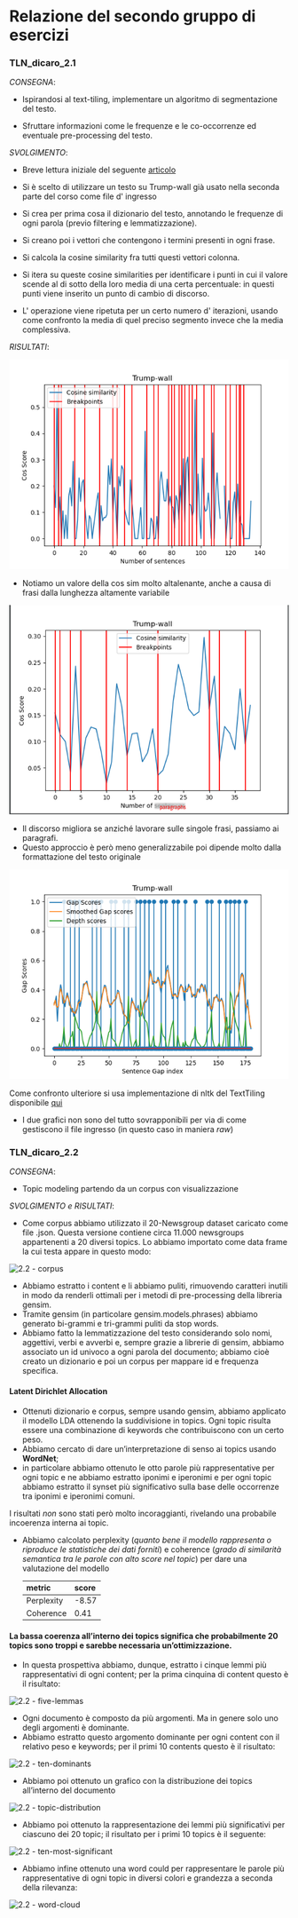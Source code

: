 # Relazione del secondo gruppo di esercizi

### TLN_dicaro_2.1

_CONSEGNA_:

* Ispirandosi al text-tiling, implementare un algoritmo di segmentazione del
testo.


* Sfruttare informazioni come le frequenze e le co-occorrenze ed eventuale
pre-processing del testo.
  
_SVOLGIMENTO_:

* Breve lettura iniziale del seguente
  [articolo](https://www.sciencedirect.com/science/article/pii/S0031320316303399#bib12)


* Si è scelto di utilizzare un testo su Trump-wall già usato nella seconda
parte del corso come file d' ingresso


* Si crea per prima cosa il dizionario del testo, annotando le frequenze di
ogni parola (previo filtering e lemmatizzazione).


* Si creano poi i vettori che contengono i termini presenti in ogni frase.


* Si calcola la cosine similarity fra tutti questi vettori colonna.


* Si itera su queste cosine similarities per identificare i punti in cui il
valore scende al di sotto della loro media di una certa percentuale: in questi
punti viene inserito un punto di cambio di discorso.


* L' operazione viene ripetuta per un certo numero d' iterazioni, usando come
confronto la media di quel preciso segmento invece che la media complessiva.
  

_RISULTATI_:

![plot_1](output/Trump-wall.png "Trump wall segmentato con la cosine similarity")

- Notiamo un valore della cos sim molto altalenante, anche a causa di frasi dalla lunghezza altamente variabile

![plot_1_var](output/Trump-wall-paragraphs.png "Trump wall spezzato in paragrafi segmentato con la cosine similarity")

- Il discorso migliora se anziché lavorare sulle singole frasi, passiamo ai paragrafi. 
- Questo approccio è però meno generalizzabile poi dipende molto dalla formattazione del testo originale

![plot_2](output/TexTiling_of_Trump-wall.png "Trump wall segmentato con l' algoritmo di libreria")

Come confronto ulteriore si usa implementazione di nltk del TextTiling disponibile [qui](https://www.nltk.org/_modules/nltk/tokenize/texttiling.html)

- I due grafici non sono del tutto sovrapponibili per via di come gestiscono il file ingresso (in questo caso in maniera *raw*)


### TLN_dicaro_2.2

_CONSEGNA_:

- Topic modeling partendo da un corpus con visualizzazione

_SVOLGIMENTO e RISULTATI_:

- Come corpus abbiamo utilizzato il 20-Newsgroup dataset caricato come file .json. Questa versione contiene circa 11.000 
  newsgroups appartenenti a 20 diversi topics. Lo abbiamo importato come data frame la cui testa appare in questo modo:
  
![2.2 - corpus](output/topic-modeling/corpus_real.png)

- Abbiamo estratto i content e li abbiamo puliti, rimuovendo caratteri inutili in modo da renderli ottimali 
  per i metodi di pre-processing della libreria gensim.
- Tramite gensim (in particolare gensim.models.phrases) abbiamo generato bi-grammi e tri-grammi puliti da stop words.
- Abbiamo fatto la lemmatizzazione del testo considerando solo nomi, aggettivi, verbi e avverbi e, sempre grazie a librerie di gensim,
  abbiamo associato un id univoco a ogni parola del documento; abbiamo cioè creato un dizionario e poi un corpus per mappare id e frequenza specifica.
  
#### Latent Dirichlet Allocation

- Ottenuti dizionario e corpus, sempre usando gensim, abbiamo applicato il modello LDA ottenendo la suddivisione in topics. 
  Ogni topic risulta essere una combinazione di keywords che contribuiscono con un certo peso.
- Abbiamo cercato di dare un’interpretazione di senso ai topics usando **WordNet**;
- in particolare abbiamo ottenuto le otto parole più rappresentative per ogni topic e ne abbiamo estratto iponimi e iperonimi e per ogni topic abbiamo estratto 
  il synset più significativo sulla base delle occorrenze tra iponimi e iperonimi comuni. 
  
I risultati *non* sono stati però molto incoraggianti, rivelando una probabile incoerenza interna ai topic.
  

- Abbiamo calcolato perplexity (*quanto bene il modello rappresenta o riproduce le statistiche dei dati forniti*) 
  e coherence (*grado di similarità semantica tra le parole con alto score nel topic*) per dare una valutazione del modello
  
    | metric | score |
    | ------------- | ------------- |
    |Perplexity|  -8.57 |
    |Coherence |  0.41 ||

#### La bassa coerenza all’interno dei topics significa che probabilmente 20 topics sono troppi e sarebbe necessaria un’ottimizzazione.

- In questa prospettiva abbiamo, dunque, estratto i cinque lemmi più rappresentativi di ogni content; per la prima cinquina di content questo è il risultato:

![2.2 - five-lemmas](output/topic-modeling/five_lemmas.png)

- Ogni documento è composto da più argomenti. Ma in genere solo uno degli argomenti è dominante. 
- Abbiamo estratto questo argomento dominante per ogni content con il relativo peso e keywords; per il primi 10 contents questo è il risultato:

![2.2 - ten-dominants](output/topic-modeling/ten_dominants.png)

- Abbiamo poi ottenuto un grafico con la distribuzione dei topics all’interno del documento

![2.2 - topic-distribution](output/topic-modeling/topic_dst.png)

- Abbiamo poi ottenuto la rappresentazione dei lemmi più significativi per ciascuno dei 20 topic; il risultato per i primi 10 topics è il seguente:

![2.2 - ten-most-significant](output/topic-modeling/ten_mst_sign.png)

- Abbiamo infine ottenuto una word could per rappresentare le parole più rappresentative di ogni topic in diversi colori e grandezza a seconda della rilevanza:

![2.2 - word-cloud](output/topic-modeling/world_cld.png)